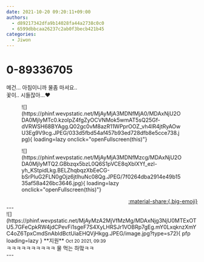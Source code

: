 ```yaml
---
date: 2021-10-20 09:20:11+09:00
authors:
  - d89217342dfa9b14028fa44a2738c0c0
  - 6599dbbcaa26237c2ab0f3becb421b45
categories:
  - Jiwon
---
```


# 0-89336705

<div class="post-container" markdown="1">
<div class="content-container md-sidebar__scrollwrap" markdown="1">

메건... 아침이니까 물좀 마셔요..<br>꽃이.. 시들잖아...♥
<figure markdown="1">
![](https://phinf.wevpstatic.net/MjAyMjA3MDNfMjA0/MDAxNjU2ODA0MjIyMTc0.kzoIpZ4fgZyOCVNMok5wmAT5sQ25Gf-dVRWSH68BYAgg.Q02gc0vM8azR11WPprOOZ_vh4IR4jtRyAOwU3Eg9V9cg.JPEG/033d5fbd54af457b93ed728dfb8e5cce738.jpg){ loading=lazy onclick="openFullscreen(this)"}
</figure>

<figure markdown="1">
![](https://phinf.wevpstatic.net/MjAyMjA3MDNfMzcg/MDAxNjU2ODA0MjIyMTQ2.GBbzqx5bzL0Q6S1pVCE8qXblXYf_ezl-yh_KStpidLkg.BELZhqbqzXbEeCG-bSrPluG2FLN0gOjz6jtIhuNc08Qg.JPEG/7f0264dba2914e49b1535af58a426bc3646.jpg){ loading=lazy onclick="openFullscreen(this)"}
</figure>


</div>
</div>

<div style="text-align: right;" markdown="1">
<a href="https://weverse.io/fromis9/fanpost/0-89336705" style="text-align: right;">:material-share:{.big-emoji}</a>
</div>
---

<div class="comments-container md-sidebar__scrollwrap" markdown="1">
<div class="comment" markdown="1">
<div class='id-container' markdown="1">
![](https://phinf.wevpstatic.net/MjAyMzA2MjVfMzMg/MDAxNjg3NjU0MTExOTU5.7GFeCpkRW4jdCPevFi1sgeF7S4XyLHRSJr1VOBRp7gEg.mY0LxqknzXmYC4oZ6TpxCmdSnAbldBctUiaEHQVjHkgg.JPEG/image.jpg?type=s72){ pfp loading=lazy }
**<span class="artist">지원</span>** <small>Oct 20 2021, 09:39</small><br>
</div>
<div class='comment-body' markdown="1">
ㅋㅋㅋㅋㅋㅋㅋㅋㅋㅋ 물 먹는 하맠ㅋㅋ
</div>
</div>
</div>
---
